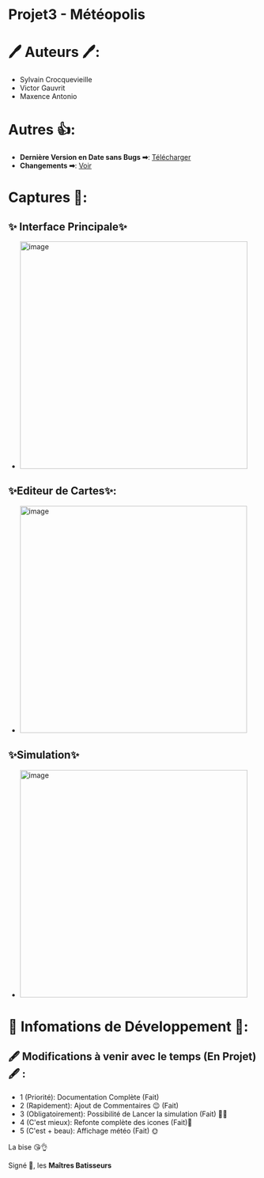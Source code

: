 # Projet3 - Météopolis

# 🖊 Auteurs 🖊:
- Sylvain Crocquevieille
- Victor Gauvrit
- Maxence Antonio

# Autres 👍:
- **Dernière Version en Date sans Bugs ➡**: [Télécharger](https://github.com/NiavlySDev/MeteoPolis/releases/download/1.0.0/Meteopolis-v1.0.zip)
- **Changements ➡**: [Voir](https://github.com/NiavlySDev/MeteoPolis/releases/tag/1.0.0)

# Captures 📸:
## ✨ Interface Principale✨
- <img width="460" alt="image" src="https://github.com/NiavlySDev/MeteoPolis/assets/78169329/f118124c-d15e-4d64-9a93-bd16be08f02c">
## ✨Editeur de Cartes✨:
- <img width="459" alt="image" src="https://github.com/NiavlySDev/MeteoPolis/assets/78169329/8f8a308f-dfe7-4772-87d0-8faf077f3c30">
## ✨Simulation✨
- <img width="460" alt="image" src="https://github.com/NiavlySDev/MeteoPolis/assets/78169329/63271d86-bb2c-4100-a18f-f45a624092ea">

# 📜 Infomations de Développement 📜:
## 🖋 Modifications à venir avec le temps (En Projet) 🖋 :
- 1 (Priorité): Documentation Complète (Fait)
- 2 (Rapidement): Ajout de Commentaires 😉 (Fait)
- 3 (Obligatoirement): Possibilité de Lancer la simulation (Fait) 🤷‍♂️
- 4 (C'est mieux): Refonte complète des icones (Fait)💠
- 5 (C'est + beau): Affichage météo (Fait) 🌞

La bise 😘👌

Signé 📑, les **Maîtres Batisseurs**
